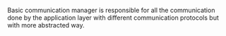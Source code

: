 Basic communication manager is responsible for all the communication done by the application layer with different communication protocols but with more abstracted way.
